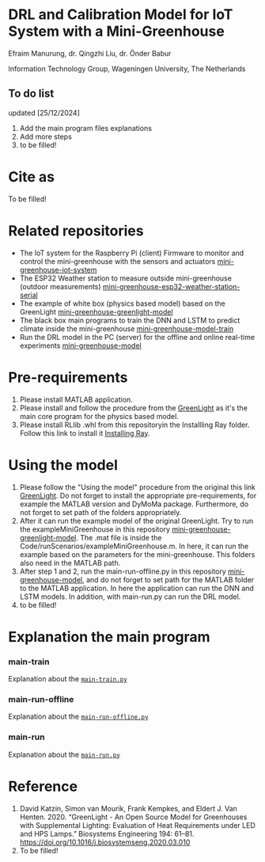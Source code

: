# DRL and Calibration Model for IoT System with a Mini-Greenhouse
Efraim Manurung, dr. Qingzhi Liu, dr. Önder Babur

Information Technology Group, Wageningen University, The Netherlands

## To do list
updated [25/12/2024]
1. Add the main program files explanations
2. Add more steps 
3. to be filled!

# Cite as
To be filled! 

# Related repositories
- The IoT system for the Raspberry Pi (client) Firmware to monitor and control the mini-greenhouse with the sensors and actuators [mini-greenhouse-iot-system](https://github.com/EfraimManurung/mini-greenhouse-iot-system)
- The ESP32 Weather station to measure outside mini-greenhouse (outdoor measurements) [mini-greenhouse-esp32-weather-station-serial](https://github.com/EfraimManurung/mini-greenhouse-esp32-weather-station-serial)
- The example of white box (physics based model) based on the GreenLight [mini-greenhouse-greenlight-model](https://github.com/EfraimManurung/mini-greenhouse-greenlight-model)
- The black box main programs to train the DNN and LSTM to predict climate inside the mini-greenhouse [mini-greenhouse-model-train](https://github.com/EfraimManurung/mini-greenhouse-model-train)
- Run the DRL model in the PC (server) for the offline and online real-time experiments [mini-greenhouse-model](https://github.com/EfraimManurung/mini-greenhouse-model)

# Pre-requirements
1. Please install MATLAB application.
2. Please install and follow the procedure from the [GreenLight](https://github.com/davkat1/GreenLight?tab=readme-ov-file#Using-the-model) as it's the main core program for the physics based model.
3. Please install RLlib .whl from this repositoryin the Installling Ray folder. Follow this link to install it [Installing Ray](https://docs.ray.io/en/latest/ray-overview/installation.html).

# Using the model
1. Please follow the "Using the model" procedure from the original this link [GreenLight](https://github.com/davkat1/GreenLight?tab=readme-ov-file#Using-the-model). Do not forget to install the appropriate pre-requirements, for example the MATLAB version and DyMoMa package. Furthermore, do not forget to set path of the folders appropriately.
2. After it can run the example model of the original GreenLight. Try to run the exampleMiniGreenhouse in this repository [mini-greenhouse-greenlight-model](https://github.com/EfraimManurung/mini-greenhouse-greenlight-model). The .mat file is inside the Code/runScenarios/exampleMiniGreenhouse.m. In here, it can run the example based on the parameters for the mini-greenhouse. This folders also need in the MATLAB path.
3. After step 1 and 2, run the main-run-offline.py in this repository [mini-greenhouse-model](https://github.com/EfraimManurung/mini-greenhouse-model), and do not forget to set path for the MATLAB folder to the MATLAB application. In here the application can run the DNN and LSTM models. In addition, with main-run.py can run the DRL model. 
4. to be filled!

# Explanation the main program
### main-train
Explanation about the [`main-train.py`](https://github.com/EfraimManurung/mini-greenhouse-model/blob/main/main-run.py)


### main-run-offline
Explanation about the [`main-run-offline.py`](https://github.com/EfraimManurung/mini-greenhouse-model/blob/main/main-run-offline.py)


### main-run
Explanation about the [`main-run.py`](https://github.com/EfraimManurung/mini-greenhouse-model/blob/main/main-run.py)

# Reference
1. David Katzin, Simon van Mourik, Frank Kempkes, and Eldert J. Van Henten. 2020. “GreenLight - An Open Source Model for Greenhouses with Supplemental Lighting: Evaluation of Heat Requirements under LED and HPS Lamps.” Biosystems Engineering 194: 61–81. https://doi.org/10.1016/j.biosystemseng.2020.03.010
2. To be filled!